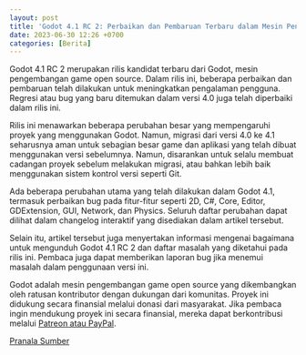 ```yaml
---
layout: post
title: 'Godot 4.1 RC 2: Perbaikan dan Pembaruan Terbaru dalam Mesin Pengembangan Game'
date: 2023-06-30 12:26 +0700
categories: [Berita]
---
```


Godot 4.1 RC 2 merupakan rilis kandidat terbaru dari Godot, mesin pengembangan game open source. Dalam rilis ini, beberapa perbaikan dan pembaruan telah dilakukan untuk meningkatkan pengalaman pengguna. Regresi atau bug yang baru ditemukan dalam versi 4.0 juga telah diperbaiki dalam rilis ini.

Rilis ini menawarkan beberapa perubahan besar yang mempengaruhi proyek yang menggunakan Godot. Namun, migrasi dari versi 4.0 ke 4.1 seharusnya aman untuk sebagian besar game dan aplikasi yang telah dibuat menggunakan versi sebelumnya. Namun, disarankan untuk selalu membuat cadangan proyek sebelum melakukan migrasi, atau bahkan lebih baik menggunakan sistem kontrol versi seperti Git.

Ada beberapa perubahan utama yang telah dilakukan dalam Godot 4.1, termasuk perbaikan bug pada fitur-fitur seperti 2D, C#, Core, Editor, GDExtension, GUI, Network, dan Physics. Seluruh daftar perubahan dapat dilihat dalam changelog interaktif yang disediakan dalam artikel tersebut.

Selain itu, artikel tersebut juga menyertakan informasi mengenai bagaimana untuk mengunduh Godot 4.1 RC 2 dan daftar masalah yang diketahui pada rilis ini. Pembaca juga dapat memberikan laporan bug jika menemui masalah dalam penggunaan versi ini.

Godot adalah mesin pengembangan game open source yang dikembangkan oleh ratusan kontributor dengan dukungan dari komunitas. Proyek ini didukung secara finansial melalui donasi dari masyarakat. Jika pembaca ingin mendukung proyek ini secara finansial, mereka dapat berkontribusi melalui [Patreon atau PayPal](https://godotengine.org/donate/).

[Pranala Sumber](https://godotengine.org/article/release-candidate-godot-4-1-rc-2/)